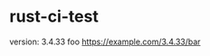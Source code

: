 # rust-ci-test

<!-- x-release-please-start-version -->

version: 3.4.33 foo
https://example.com/3.4.33/bar

<!-- x-release-please-end -->

